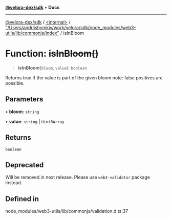 [**@velora-dex/sdk**](../../../../README.md) • **Docs**

***

[@velora-dex/sdk](../../../../globals.md) / [\<internal\>](../../../README.md) / ["/Users/andriishymkiv/work/velora/sdk/node\_modules/web3-utils/lib/commonjs/index"](../README.md) / isInBloom

# Function: ~~isInBloom()~~

> **isInBloom**(`bloom`, `value`): `boolean`

Returns true if the value is part of the given bloom
note: false positives are possible.

## Parameters

• **bloom**: `string`

• **value**: `string` \| `Uint8Array`

## Returns

`boolean`

## Deprecated

Will be removed in next release. Please use `web3-validator` package instead.

## Defined in

node\_modules/web3-utils/lib/commonjs/validation.d.ts:37
